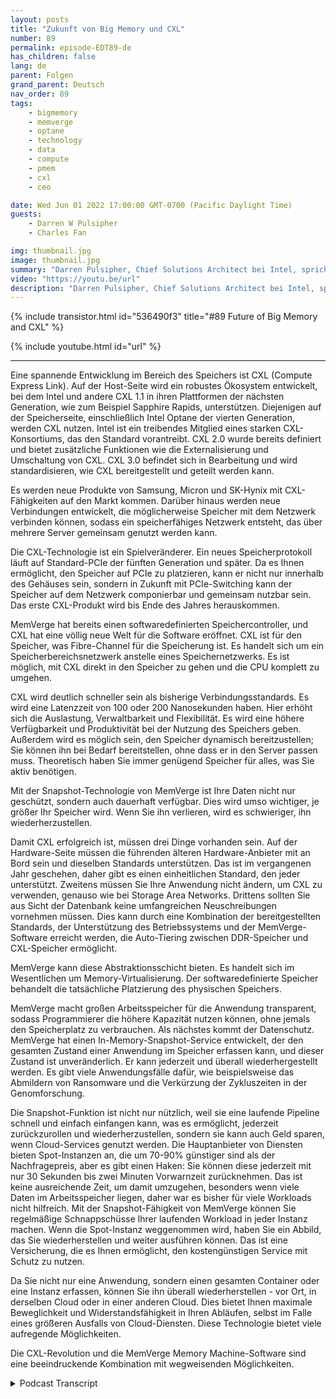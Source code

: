 ```yaml
---
layout: posts
title: "Zukunft von Big Memory und CXL"
number: 89
permalink: episode-EDT89-de
has_children: false
lang: de
parent: Folgen
grand_parent: Deutsch
nav_order: 89
tags:
    - bigmemory
    - memverge
    - optane
    - technology
    - data
    - compute
    - pmem
    - cxl
    - ceo

date: Wed Jun 01 2022 17:00:00 GMT-0700 (Pacific Daylight Time)
guests:
    - Darren W Pulsipher
    - Charles Fan

img: thumbnail.jpg
image: thumbnail.jpg
summary: "Darren Pulsipher, Chief Solutions Architect bei Intel, spricht mit Charles Fan, CEO von MemVerge, über die CXL-Revolution und wie die Software von MemVerge die Zukunft des großen Arbeitsspeichers darstellt."
video: "https://youtu.be/url"
description: "Darren Pulsipher, Chief Solutions Architect bei Intel, spricht mit Charles Fan, CEO von MemVerge, über die CXL-Revolution und wie die Software von MemVerge die Zukunft des großen Arbeitsspeichers darstellt."
---
```


<div>
{% include transistor.html id="536490f3" title="#89 Future of Big Memory and CXL" %}

{% include youtube.html id="url" %}
</div>

---

Eine spannende Entwicklung im Bereich des Speichers ist CXL (Compute Express Link). Auf der Host-Seite wird ein robustes Ökosystem entwickelt, bei dem Intel und andere CXL 1.1 in ihren Plattformen der nächsten Generation, wie zum Beispiel Sapphire Rapids, unterstützen. Diejenigen auf der Speicherseite, einschließlich Intel Optane der vierten Generation, werden CXL nutzen. Intel ist ein treibendes Mitglied eines starken CXL-Konsortiums, das den Standard vorantreibt. CXL 2.0 wurde bereits definiert und bietet zusätzliche Funktionen wie die Externalisierung und Umschaltung von CXL. CXL 3.0 befindet sich in Bearbeitung und wird standardisieren, wie CXL bereitgestellt und geteilt werden kann.

Es werden neue Produkte von Samsung, Micron und SK-Hynix mit CXL-Fähigkeiten auf den Markt kommen. Darüber hinaus werden neue Verbindungen entwickelt, die möglicherweise Speicher mit dem Netzwerk verbinden können, sodass ein speicherfähiges Netzwerk entsteht, das über mehrere Server gemeinsam genutzt werden kann.

Die CXL-Technologie ist ein Spielveränderer. Ein neues Speicherprotokoll läuft auf Standard-PCIe der fünften Generation und später. Da es Ihnen ermöglicht, den Speicher auf PCIe zu platzieren, kann er nicht nur innerhalb des Gehäuses sein, sondern in Zukunft mit PCIe-Switching kann der Speicher auf dem Netzwerk componierbar und gemeinsam nutzbar sein. Das erste CXL-Produkt wird bis Ende des Jahres herauskommen.

MemVerge hat bereits einen softwaredefinierten Speichercontroller, und CXL hat eine völlig neue Welt für die Software eröffnet. CXL ist für den Speicher, was Fibre-Channel für die Speicherung ist. Es handelt sich um ein Speicherbereichsnetzwerk anstelle eines Speichernetzwerks. Es ist möglich, mit CXL direkt in den Speicher zu gehen und die CPU komplett zu umgehen.

CXL wird deutlich schneller sein als bisherige Verbindungsstandards. Es wird eine Latenzzeit von 100 oder 200 Nanosekunden haben. Hier erhöht sich die Auslastung, Verwaltbarkeit und Flexibilität. Es wird eine höhere Verfügbarkeit und Produktivität bei der Nutzung des Speichers geben. Außerdem wird es möglich sein, den Speicher dynamisch bereitzustellen; Sie können ihn bei Bedarf bereitstellen, ohne dass er in den Server passen muss. Theoretisch haben Sie immer genügend Speicher für alles, was Sie aktiv benötigen.

Mit der Snapshot-Technologie von MemVerge ist Ihre Daten nicht nur geschützt, sondern auch dauerhaft verfügbar. Dies wird umso wichtiger, je größer Ihr Speicher wird. Wenn Sie ihn verlieren, wird es schwieriger, ihn wiederherzustellen.

Damit CXL erfolgreich ist, müssen drei Dinge vorhanden sein. Auf der Hardware-Seite müssen die führenden älteren Hardware-Anbieter mit an Bord sein und dieselben Standards unterstützen. Das ist im vergangenen Jahr geschehen, daher gibt es einen einheitlichen Standard, den jeder unterstützt. Zweitens müssen Sie Ihre Anwendung nicht ändern, um CXL zu verwenden, genauso wie bei Storage Area Networks. Drittens sollten Sie aus Sicht der Datenbank keine umfangreichen Neuschreibungen vornehmen müssen. Dies kann durch eine Kombination der bereitgestellten Standards, der Unterstützung des Betriebssystems und der MemVerge-Software erreicht werden, die Auto-Tiering zwischen DDR-Speicher und CXL-Speicher ermöglicht.

MemVerge kann diese Abstraktionsschicht bieten. Es handelt sich im Wesentlichen um Memory-Virtualisierung. Der softwaredefinierte Speicher behandelt die tatsächliche Platzierung des physischen Speichers.

MemVerge macht großen Arbeitsspeicher für die Anwendung transparent, sodass Programmierer die höhere Kapazität nutzen können, ohne jemals den Speicherplatz zu verbrauchen. Als nächstes kommt der Datenschutz. MemVerge hat einen In-Memory-Snapshot-Service entwickelt, der den gesamten Zustand einer Anwendung im Speicher erfassen kann, und dieser Zustand ist unveränderlich. Er kann jederzeit und überall wiederhergestellt werden. Es gibt viele Anwendungsfälle dafür, wie beispielsweise das Abmildern von Ransomware und die Verkürzung der Zykluszeiten in der Genomforschung.

Die Snapshot-Funktion ist nicht nur nützlich, weil sie eine laufende Pipeline schnell und einfach einfangen kann, was es ermöglicht, jederzeit zurückzurollen und wiederherzustellen, sondern sie kann auch Geld sparen, wenn Cloud-Services genutzt werden. Die Hauptanbieter von Diensten bieten Spot-Instanzen an, die um 70-90% günstiger sind als der Nachfragepreis, aber es gibt einen Haken: Sie können diese jederzeit mit nur 30 Sekunden bis zwei Minuten Vorwarnzeit zurücknehmen. Das ist keine ausreichende Zeit, um damit umzugehen, besonders wenn viele Daten im Arbeitsspeicher liegen, daher war es bisher für viele Workloads nicht hilfreich. Mit der Snapshot-Fähigkeit von MemVerge können Sie regelmäßige Schnappschüsse Ihrer laufenden Workload in jeder Instanz machen. Wenn die Spot-Instanz weggenommen wird, haben Sie ein Abbild, das Sie wiederherstellen und weiter ausführen können. Das ist eine Versicherung, die es Ihnen ermöglicht, den kostengünstigen Service mit Schutz zu nutzen.

Da Sie nicht nur eine Anwendung, sondern einen gesamten Container oder eine Instanz erfassen, können Sie ihn überall wiederherstellen - vor Ort, in derselben Cloud oder in einer anderen Cloud. Dies bietet Ihnen maximale Beweglichkeit und Widerstandsfähigkeit in Ihren Abläufen, selbst im Falle eines größeren Ausfalls von Cloud-Diensten. Diese Technologie bietet viele aufregende Möglichkeiten.

Die CXL-Revolution und die MemVerge Memory Machine-Software sind eine beeindruckende Kombination mit wegweisenden Möglichkeiten.



<details>
<summary> Podcast Transcript </summary>

<p></p>

</details>
